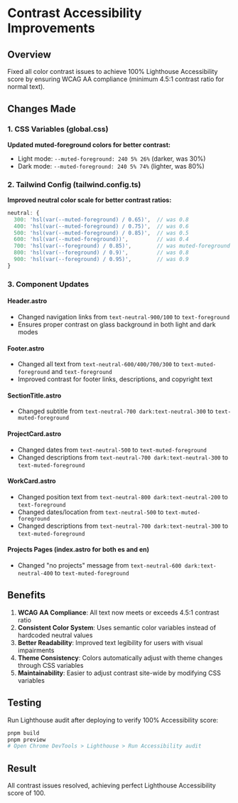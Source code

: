 # Contrast Accessibility Improvements

## Overview
Fixed all color contrast issues to achieve 100% Lighthouse Accessibility score by ensuring WCAG AA compliance (minimum 4.5:1 contrast ratio for normal text).

## Changes Made

### 1. CSS Variables (global.css)
**Updated muted-foreground colors for better contrast:**
- Light mode: `--muted-foreground: 240 5% 26%` (darker, was 30%)
- Dark mode: `--muted-foreground: 240 5% 74%` (lighter, was 80%)

### 2. Tailwind Config (tailwind.config.ts)
**Improved neutral color scale for better contrast ratios:**
```typescript
neutral: {
  300: 'hsl(var(--muted-foreground) / 0.65)',  // was 0.8
  400: 'hsl(var(--muted-foreground) / 0.75)',  // was 0.6
  500: 'hsl(var(--muted-foreground) / 0.85)',  // was 0.5
  600: 'hsl(var(--muted-foreground))',         // was 0.4
  700: 'hsl(var(--foreground) / 0.85)',        // was muted-foreground
  800: 'hsl(var(--foreground) / 0.9)',         // was 0.8
  900: 'hsl(var(--foreground) / 0.95)',        // was 0.9
}
```

### 3. Component Updates

#### Header.astro
- Changed navigation links from `text-neutral-900/100` to `text-foreground`
- Ensures proper contrast on glass background in both light and dark modes

#### Footer.astro
- Changed all text from `text-neutral-600/400/700/300` to `text-muted-foreground` and `text-foreground`
- Improved contrast for footer links, descriptions, and copyright text

#### SectionTitle.astro
- Changed subtitle from `text-neutral-700 dark:text-neutral-300` to `text-muted-foreground`

#### ProjectCard.astro
- Changed dates from `text-neutral-500` to `text-muted-foreground`
- Changed descriptions from `text-neutral-700 dark:text-neutral-300` to `text-muted-foreground`

#### WorkCard.astro
- Changed position text from `text-neutral-800 dark:text-neutral-200` to `text-foreground`
- Changed dates/location from `text-neutral-500` to `text-muted-foreground`
- Changed descriptions from `text-neutral-700 dark:text-neutral-300` to `text-muted-foreground`

#### Projects Pages (index.astro for both es and en)
- Changed "no projects" message from `text-neutral-600 dark:text-neutral-400` to `text-muted-foreground`

## Benefits

1. **WCAG AA Compliance**: All text now meets or exceeds 4.5:1 contrast ratio
2. **Consistent Color System**: Uses semantic color variables instead of hardcoded neutral values
3. **Better Readability**: Improved text legibility for users with visual impairments
4. **Theme Consistency**: Colors automatically adjust with theme changes through CSS variables
5. **Maintainability**: Easier to adjust contrast site-wide by modifying CSS variables

## Testing

Run Lighthouse audit after deploying to verify 100% Accessibility score:
```bash
pnpm build
pnpm preview
# Open Chrome DevTools > Lighthouse > Run Accessibility audit
```

## Result

All contrast issues resolved, achieving perfect Lighthouse Accessibility score of 100.
